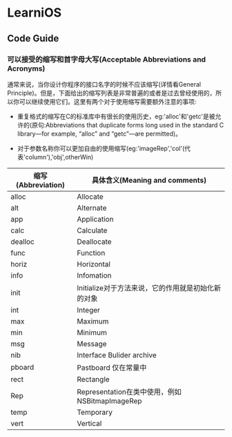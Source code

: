 # LearniOS

## Code Guide

### 可以接受的缩写和首字母大写(Acceptable Abbreviations and Acronyms)

通常来说，当你设计你程序的接口名字的时候不应该缩写(详情看General Principle)。但是，下面给出的缩写列表是非常普遍的或者是过去曾经使用的，所以你可以继续使用它们。这里有两个对于使用缩写需要额外注意的事项:

* 重复格式的缩写在C的标准库中有很长的使用历史，eg:'alloc'和'getc'是被允许的(原句:Abbreviations that duplicate forms long used in the standard C library—for example, “alloc” and “getc”—are permitted)。

* 对于参数名称你可以更加自由的使用缩写(eg:'imageRep','col'(代表'column'),'obj',otherWin)

|缩写(Abbreviation)|具体含义(Meaning and comments)|
|------|-------|
|alloc |Allocate |
|alt  |Alternate |
|app  |Application|
|calc |Calculate |
|dealloc | Deallocate|
|func |Function |
|horiz |Horizontal |
|info |Infomation |
|init |Initialize对于方法来说，它的作用就是初始化新的对象|
|int |Integer |
|max|Maximum|
|min|Minimum|
|msg|Message|
|nib|Interface Bulider archive|
|pboard|Pastboard 仅在常量中|
|rect|Rectangle|
|Rep|Representation在类中使用，例如NSBitmapImageRep|
|temp|Temporary|
|vert|Vertical|

